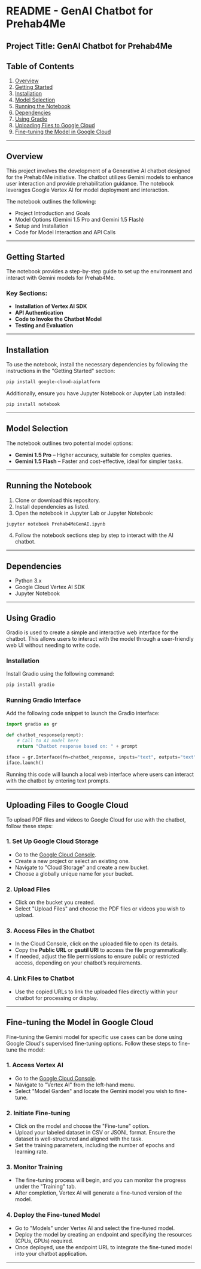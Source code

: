 # README - GenAI Chatbot for Prehab4Me

## Project Title: GenAI Chatbot for Prehab4Me


## Table of Contents

1. [Overview](#overview)
2. [Getting Started](#getting-started)
3. [Installation](#installation)
4. [Model Selection](#model-selection)
5. [Running the Notebook](#running-the-notebook)
6. [Dependencies](#dependencies)
7. [Using Gradio](#using-gradio)
8. [Uploading Files to Google Cloud](#uploading-files-to-google-cloud)
9. [Fine-tuning the Model in Google Cloud](#fine-tuning-the-model-in-google-cloud)

---

## Overview

This project involves the development of a Generative AI chatbot designed for the Prehab4Me initiative. The chatbot utilizes Gemini models to enhance user interaction and provide prehabilitation guidance. The notebook leverages Google Vertex AI for model deployment and interaction.

The notebook outlines the following:

- Project Introduction and Goals
- Model Options (Gemini 1.5 Pro and Gemini 1.5 Flash)
- Setup and Installation
- Code for Model Interaction and API Calls

---

## Getting Started

The notebook provides a step-by-step guide to set up the environment and interact with Gemini models for Prehab4Me.

### Key Sections:

- **Installation of Vertex AI SDK**
- **API Authentication**
- **Code to Invoke the Chatbot Model**
- **Testing and Evaluation**

---

## Installation

To use the notebook, install the necessary dependencies by following the instructions in the "Getting Started" section:

```bash
pip install google-cloud-aiplatform
```

Additionally, ensure you have Jupyter Notebook or Jupyter Lab installed:

```bash
pip install notebook
```

---

## Model Selection

The notebook outlines two potential model options:

- **Gemini 1.5 Pro** – Higher accuracy, suitable for complex queries.
- **Gemini 1.5 Flash** – Faster and cost-effective, ideal for simpler tasks.

---

## Running the Notebook

1. Clone or download this repository.
2. Install dependencies as listed.
3. Open the notebook in Jupyter Lab or Jupyter Notebook:

```bash
jupyter notebook Prehab4MeGenAI.ipynb
```

4. Follow the notebook sections step by step to interact with the AI chatbot.

---

## Dependencies

- Python 3.x
- Google Cloud Vertex AI SDK
- Jupyter Notebook

---

## Using Gradio

Gradio is used to create a simple and interactive web interface for the chatbot. This allows users to interact with the model through a user-friendly web UI without needing to write code.

### Installation

Install Gradio using the following command:

```bash
pip install gradio
```

### Running Gradio Interface

Add the following code snippet to launch the Gradio interface:

```python
import gradio as gr

def chatbot_response(prompt):
    # Call to AI model here
    return "Chatbot response based on: " + prompt

iface = gr.Interface(fn=chatbot_response, inputs="text", outputs="text")
iface.launch()
```

Running this code will launch a local web interface where users can interact with the chatbot by entering text prompts.

---

## Uploading Files to Google Cloud

To upload PDF files and videos to Google Cloud for use with the chatbot, follow these steps:

### 1. Set Up Google Cloud Storage

- Go to the [Google Cloud Console](https://console.cloud.google.com/).
- Create a new project or select an existing one.
- Navigate to "Cloud Storage" and create a new bucket.
- Choose a globally unique name for your bucket.

### 2. Upload Files

- Click on the bucket you created.
- Select "Upload Files" and choose the PDF files or videos you wish to upload.

### 3. Access Files in the Chatbot

- In the Cloud Console, click on the uploaded file to open its details.
- Copy the **Public URL** or **gsutil URI** to access the file programmatically.
- If needed, adjust the file permissions to ensure public or restricted access, depending on your chatbot’s requirements.

### 4. Link Files to Chatbot

- Use the copied URLs to link the uploaded files directly within your chatbot for processing or display.

---

## Fine-tuning the Model in Google Cloud

Fine-tuning the Gemini model for specific use cases can be done using Google Cloud's supervised fine-tuning options. Follow these steps to fine-tune the model:

### 1. Access Vertex AI

- Go to the [Google Cloud Console](https://console.cloud.google.com/).
- Navigate to "Vertex AI" from the left-hand menu.
- Select "Model Garden" and locate the Gemini model you wish to fine-tune.

### 2. Initiate Fine-tuning

- Click on the model and choose the "Fine-tune" option.
- Upload your labeled dataset in CSV or JSONL format. Ensure the dataset is well-structured and aligned with the task.
- Set the training parameters, including the number of epochs and learning rate.

### 3. Monitor Training

- The fine-tuning process will begin, and you can monitor the progress under the "Training" tab.
- After completion, Vertex AI will generate a fine-tuned version of the model.

### 4. Deploy the Fine-tuned Model

- Go to "Models" under Vertex AI and select the fine-tuned model.
- Deploy the model by creating an endpoint and specifying the resources (CPUs, GPUs) required.
- Once deployed, use the endpoint URL to integrate the fine-tuned model into your chatbot application.

---

